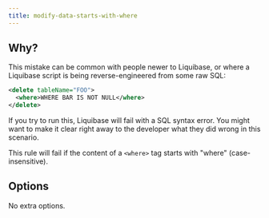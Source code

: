 ```yaml
---
title: modify-data-starts-with-where
---
```


## Why?

This mistake can be common with people newer to Liquibase, or where a Liquibase script is being reverse-engineered from some raw SQL:

```xml
<delete tableName="FOO">
  <where>WHERE BAR IS NOT NULL</where>
</delete>
```

If you try to run this, Liquibase will fail with a SQL syntax error. You might want to make it clear right away to the developer what they did wrong in this scenario.

This rule will fail if the content of a `<where>` tag starts with "where" (case-insensitive).

## Options

No extra options.

